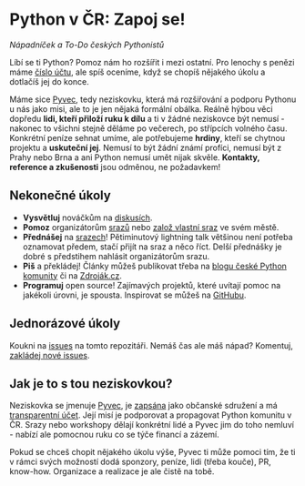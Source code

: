 # Python v ČR: Zapoj se!

_Nápadníček a To-Do českých Pythonistů_

Líbí se ti Python? Pomoz nám ho rozšířit i mezi ostatní. Pro lenochy s penězi máme [číslo účtu](https://www.fio.cz/ib2/transparent?a=2600260438), ale spíš oceníme, když se chopíš nějakého úkolu a dotlačíš jej do konce.

Máme sice [Pyvec](http://pyvec.org/), tedy neziskovku, která má rozšiřování a podporu Pythonu u nás jako misi, ale to je jen nějaká formální obálka. Reálně hýbou věci dopředu **lidi, kteří přiloží ruku k dílu** a ti v žádné neziskovce být nemusí - nakonec to všichni stejně děláme po večerech, po střípcích volného času. Konkrétní peníze sehnat umíme, ale potřebujeme **hrdiny**, kteří se chytnou projektu a **uskuteční jej**. Nemusí to být žádní známí profíci, nemusí být z Prahy nebo Brna a ani Python nemusí umět nijak skvěle. **Kontakty, reference a zkušenosti** jsou odměnou, ne požadavkem! 

## Nekonečné úkoly

- **Vysvětluj** nováčkům na [diskusích](http://python.cz/#komunikace).
- **Pomoz** organizátorům [srazů](http://python.cz/#srazy) nebo [založ vlastní sraz](http://pyvec-guide.readthedocs.org/guides/meetup.html) ve svém městě.
- **Přednášej** na [srazech](http://pyvo.cz/)! Pětiminutový lightning talk většinou není potřeba oznamovat předem, stačí přijít na sraz a něco říct. Delší přednášky je dobré s předstihem nahlásit organizátorům srazu.
- **Piš** a překládej! Články můžeš publikovat třeba na [blogu české Python komunity](blog.python.cz) či na [Zdroják.cz](http://www.zdrojak.cz/n/python/).
- **Programuj** open source! Zajímavých projektů, které uvítají pomoc na jakékoli úrovni, je spousta. Inspirovat se můžeš na [GitHubu](https://github.com/trending?l=python).

## Jednorázové úkoly

Koukni na [issues](https://github.com/pyvec/zapojse/issues) na tomto repozitáři. Nemáš čas ale máš nápad? Komentuj, [zakládej nové issues](https://github.com/pyvec/zapojse/issues/new).

## Jak je to s tou neziskovkou?

Neziskovka se jmenuje [Pyvec](http://pyvec.org/), je [zapsána](http://wwwinfo.mfcr.cz/cgi-bin/ares/darv_res.cgi?ico=22746668&jazyk=cz&xml=1) jako občanské sdružení a má [transparentní účet](https://www.fio.cz/scgi-bin/hermes/dz-transparent.cgi?ID_ucet=2600260438). Její misí je podporovat a propagovat Python komunitu v ČR. Srazy nebo workshopy dělají konkrétní lidé a Pyvec jim do toho nemluví - nabízí ale pomocnou ruku co se týče financí a zázemí.

Pokud se chceš chopit nějakého úkolu výše, Pyvec ti může pomoci tím, že ti v rámci svých možností dodá sponzory, peníze, lidi (třeba kouče), PR, know-how. Organizace a realizace je ale čistě na tobě.


